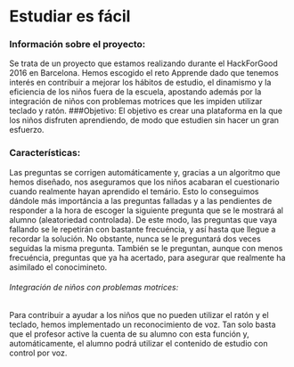 # Estudiar es fácil

### Información sobre el proyecto:
 Se trata de un proyecto que estamos realizando durante el HackForGood 2016 en Barcelona.
Hemos escogido el reto Apprende dado que tenemos interés en contribuir a mejorar los hábitos de estudio, el dinamismo y la eficiencia de los niños fuera de la escuela, apostando además por la integración de niños con problemas motrices que les impiden utilizar teclado y ratón.
###Objetivo:
El objetivo es crear una plataforma en la que los niños disfruten aprendiendo, de modo que estudien sin hacer un gran esfuerzo.
### Características:
Las preguntas se corrigen automáticamente y, gracias a un algoritmo que hemos diseñado, nos aseguramos que los niños acabaran el cuestionario cuando realmente hayan aprendido el temário. 
Esto lo conseguimos dándole más importáncia a las preguntas falladas y a las pendientes de responder a la hora de escoger la siguiente pregunta que se le mostrará al alumno (aleatoriedad controlada).
De este modo, las preguntas que vaya fallando se le repetirán con bastante frecuéncia, y así hasta que llegue a recordar la solución. No obstante, nunca se le preguntará dos veces seguidas la misma pregunta. 
También se le preguntan, aunque con menos frecuéncia, preguntas que ya ha acertado, para asegurar que realmente ha asimilado el conocimineto.
###### Integración de niños con problemas motrices:
Para contribuir a ayudar a los niños que no pueden utilizar el ratón y el teclado, hemos implementado un reconocimiento de voz. Tan solo basta que el profesor active la cuenta de su alumno con esta función y, automáticamente, el alumno podrá utilizar el contenido de estudio con control por voz.
